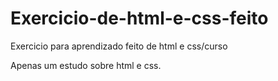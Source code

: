 # Exercicio-de-html-e-css-feito
Exercicio para aprendizado feito de html e css/curso

Apenas um estudo sobre html e css.
